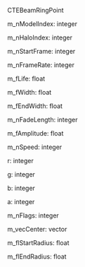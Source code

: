 CTEBeamRingPoint

m_nModelIndex: integer

m_nHaloIndex: integer

m_nStartFrame: integer

m_nFrameRate: integer

m_fLife: float

m_fWidth: float

m_fEndWidth: float

m_nFadeLength: integer

m_fAmplitude: float

m_nSpeed: integer

r: integer

g: integer

b: integer

a: integer

m_nFlags: integer

m_vecCenter: vector

m_flStartRadius: float

m_flEndRadius: float